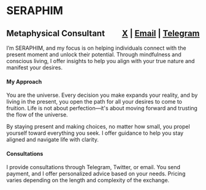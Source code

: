 # SERAPHIM 

<h2 style="width: 100%; overflow: hidden;">
    <span style="float: left;">Metaphysical Consultant</span>
    <span style="float: right;">
        <a href="https://x.com/se2aphim" target="_blank">X</a> | 
        <a href="mailto:se2aphim@icloud.com">Email</a> | 
        <a href="https://t.me/se2aphim" target="_blank">Telegram</a>
    </span>
</h2>

I’m SERAPHIM, and my focus is on helping individuals connect with the present moment and unlock their potential. Through mindfulness and conscious living, I offer insights to help you align with your true nature and manifest your desires.

#### My Approach
You are the universe. Every decision you make expands your reality, and by living in the present, you open the path for all your desires to come to fruition. Life is not about perfection—it's about moving forward and trusting the flow of the universe.

By staying present and making choices, no matter how small, you propel yourself toward everything you seek. I offer guidance to help you stay aligned and navigate life with clarity.

#### Consultations
I provide consultations through Telegram, Twitter, or email. You send payment, and I offer personalized advice based on your needs. Pricing varies depending on the length and complexity of the exchange.
